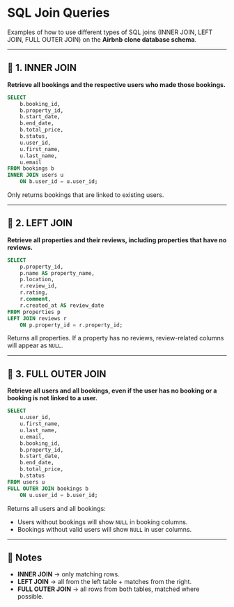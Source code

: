 # SQL Join Queries 

Examples of how to use different types of SQL joins (INNER JOIN, LEFT JOIN, FULL OUTER JOIN) on the **Airbnb clone database schema**.

---

## 🔹 1. INNER JOIN

**Retrieve all bookings and the respective users who made those bookings.**

```sql
SELECT
    b.booking_id,
    b.property_id,
    b.start_date,
    b.end_date,
    b.total_price,
    b.status,
    u.user_id,
    u.first_name,
    u.last_name,
    u.email
FROM bookings b
INNER JOIN users u
    ON b.user_id = u.user_id;
```

Only returns bookings that are linked to existing users.

---

## 🔹 2. LEFT JOIN

**Retrieve all properties and their reviews, including properties that have no reviews.**

```sql
SELECT
    p.property_id,
    p.name AS property_name,
    p.location,
    r.review_id,
    r.rating,
    r.comment,
    r.created_at AS review_date
FROM properties p
LEFT JOIN reviews r
    ON p.property_id = r.property_id;
```

Returns all properties. If a property has no reviews, review-related columns will appear as `NULL`.

---

## 🔹 3. FULL OUTER JOIN

**Retrieve all users and all bookings, even if the user has no booking or a booking is not linked to a user.**

```sql
SELECT
    u.user_id,
    u.first_name,
    u.last_name,
    u.email,
    b.booking_id,
    b.property_id,
    b.start_date,
    b.end_date,
    b.total_price,
    b.status
FROM users u
FULL OUTER JOIN bookings b
    ON u.user_id = b.user_id;
```

Returns all users and all bookings:

* Users without bookings will show `NULL` in booking columns.
* Bookings without valid users will show `NULL` in user columns.

---

## 📌 Notes

* **INNER JOIN** → only matching rows.
* **LEFT JOIN** → all from the left table + matches from the right.
* **FULL OUTER JOIN** → all rows from both tables, matched where possible.